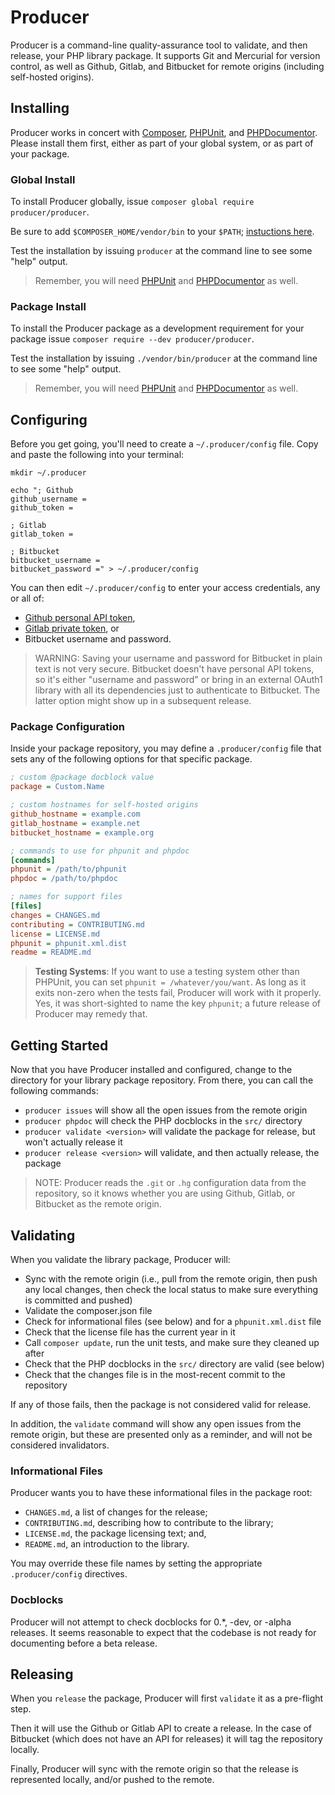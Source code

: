 # Producer

Producer is a command-line quality-assurance tool to validate, and then release,
your PHP library package. It supports Git and Mercurial for version control, as
well as Github, Gitlab, and Bitbucket for remote origins (including self-hosted
origins).

## Installing

Producer works in concert with [Composer][], [PHPUnit][], and [PHPDocumentor][].
Please install them first, either as part of your global system, or as part of
your package.

[Composer]: https://getcomposer.org
[PHPUnit]: https://packagist.org/packages/phpunit/phpunit
[PHPDocumentor]: https://packagist.org/packages/phpdocumentor/phpdocumentor

### Global Install

To install Producer globally, issue `composer global require producer/producer`.

Be sure to add `$COMPOSER_HOME/vendor/bin` to your `$PATH`;
[instuctions here](https://getcomposer.org/doc/03-cli.md#global).

Test the installation by issuing `producer` at the command line to see some
"help" output.

> Remember, you will need [PHPUnit][] and [PHPDocumentor][] as well.

### Package Install

To install the Producer package as a development requirement for your package issue `composer require --dev producer/producer`.

Test the installation by issuing `./vendor/bin/producer` at the command line to
see some "help" output.

> Remember, you will need [PHPUnit][] and [PHPDocumentor][] as well.

## Configuring

Before you get going, you'll need to create a `~/.producer/config` file. Copy
and paste the following into your terminal:

```
mkdir ~/.producer

echo "; Github
github_username =
github_token =

; Gitlab
gitlab_token =

; Bitbucket
bitbucket_username =
bitbucket_password =" > ~/.producer/config
```

You can then edit `~/.producer/config` to enter your access credentials, any or
all of:

- [Github personal API token](https://github.com/settings/tokens),
- [Gitlab private token](https://gitlab.com/profile/account), or
- Bitbucket username and password.

> WARNING: Saving your username and password for Bitbucket in plain text is not
> very secure. Bitbucket doesn't have personal API tokens, so it's either
> "username and password" or bring in an external OAuth1 library with all its
> dependencies just to authenticate to Bitbucket. The latter option might show
> up in a subsequent release.

### Package Configuration

Inside your package repository, you may define a `.producer/config` file that
sets any of the following options for that specific package.

```ini
; custom @package docblock value
package = Custom.Name

; custom hostnames for self-hosted origins
github_hostname = example.com
gitlab_hostname = example.net
bitbucket_hostname = example.org

; commands to use for phpunit and phpdoc
[commands]
phpunit = /path/to/phpunit
phpdoc = /path/to/phpdoc

; names for support files
[files]
changes = CHANGES.md
contributing = CONTRIBUTING.md
license = LICENSE.md
phpunit = phpunit.xml.dist
readme = README.md
```

> **Testing Systems**: If you want to use a testing system other than PHPUnit,
> you can set `phpunit = /whatever/you/want`. As long as it exits non-zero when
> the tests fail, Producer will work with it properly. Yes, it was short-sighted
> to name the key `phpunit`; a future release of Producer may remedy that.

## Getting Started

Now that you have Producer installed and configured, change to the directory
for your library package repository. From there, you can call the following
commands:

- `producer issues` will show all the open issues from the remote origin
- `producer phpdoc` will check the PHP docblocks in the `src/` directory
- `producer validate <version>` will validate the package for release, but won't
   actually release it
- `producer release <version>` will validate, and then actually release, the
  package

> NOTE: Producer reads the `.git` or `.hg` configuration data from the
> repository, so it knows whether you are using Github, Gitlab, or Bitbucket
> as the remote origin.

## Validating

When you validate the library package, Producer will:

- Sync with the remote origin (i.e., pull from the remote origin, then push any
  local changes, then check the local status to make sure everything is
  committed and pushed)
- Validate the composer.json file
- Check for informational files (see below) and for a `phpunit.xml.dist` file
- Check that the license file has the current year in it
- Call `composer update`, run the unit tests, and make sure they cleaned up after
- Check that the PHP docblocks in the `src/` directory are valid (see below)
- Check that the changes file is in the most-recent commit to the repository

If any of those fails, then the package is not considered valid for release.

In addition, the `validate` command will show any open issues from the remote
origin, but these are presented only as a reminder, and will not be considered
invalidators.

### Informational Files

Producer wants you to have these informational files in the package root:

- `CHANGES.md`, a list of changes for the release;
- `CONTRIBUTING.md`, describing how to contribute to the library;
- `LICENSE.md`, the package licensing text; and,
- `README.md`, an introduction to the library.

You may override these file names by setting the appropriate `.producer/config`
directives.

### Docblocks

Producer will not attempt to check docblocks for 0.*, -dev, or -alpha releases.
It seems reasonable to expect that the codebase is not ready for documenting
before a beta release.

## Releasing

When you `release` the package, Producer will first `validate` it as a pre-flight step.

Then it will use the Github or Gitlab API to create a release. In the case of
Bitbucket (which does not have an API for releases) it will tag the repository
locally.

Finally, Producer will sync with the remote origin so that the release is
represented locally, and/or pushed to the remote.
